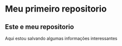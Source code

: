 # Meu primeiro repositorio

## Este e meu repositorio

Aqui estou salvando algumas informações interessantes

